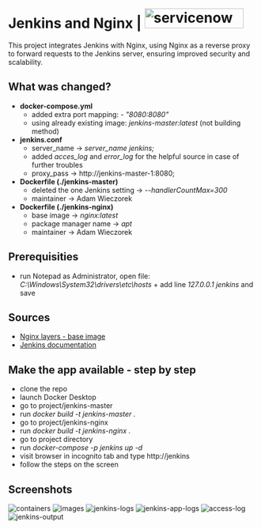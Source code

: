 # Jenkins and Nginx | <img src="https://upload.wikimedia.org/wikipedia/commons/thumb/c/c5/Nginx_logo.svg/1280px-Nginx_logo.svg.png" alt="servicenow" width="200" height="40" /> 
This project integrates Jenkins with Nginx, using Nginx as a reverse proxy to forward requests to the Jenkins server, ensuring improved security and scalability.

## What was changed?
- <b> docker-compose.yml </b>
  - added extra port mapping: - <i>"8080:8080"</i>
  - using already existing image: <i> jenkins-master:latest </i> (not building method)
- <b> jenkins.conf </b>
  - server_name -> <i> server_name jenkins; </i>
  - added <i> acces_log </i> and <i> error_log </i> for the helpful source in case of further troubles
  - proxy_pass -> http://jenkins-master-1:8080;
- <b> Dockerfile (./jenkins-master) </b>
  - deleted the one Jenkins setting -> <i> --handlerCountMax=300 </i>
  - maintainer -> Adam Wieczorek
- <b> Dockerfile (./jenkins-nginx) </b>
  - base image -> <i>nginx:latest</i>
  - package manager name -> <i>apt</i>
  - maintainer -> Adam Wieczorek

## Prerequisities
- run Notepad as Administrator, open file: <i>C:\Windows\System32\drivers\etc\hosts</i> + add line <i>127.0.0.1 jenkins</i> and save

## Sources
- [Nginx layers - base image](https://hub.docker.com/layers/library/nginx/stable-perl/images/sha256-567e80d2474f7d363aaf3bdae286fc5acd4070e1f5f6c92884f8443ae6b0d2d1)
- [Jenkins documentation](https://github.com/jenkinsci/docker/blob/master/README.md#usage)

## Make the app available - step by step
- clone the repo
- launch Docker Desktop
- go to project/jenkins-master
- run <i> docker build -t jenkins-master . </i>
- go to project/jenkins-nginx
- run <i> docker build -t jenkins-nginx . </i>
- go to project directory
- run <i> docker-compose -p jenkins up -d </i>
- visit browser in incognito tab and type http://jenkins
- follow the steps on the screen

## Screenshots
![containers](https://github.com/user-attachments/assets/6f1549e7-029c-4124-a1a5-aded0a1cbf42)
![images](https://github.com/user-attachments/assets/f5e8a543-f5e1-4023-a7cb-c84cfa1127d3)
![jenkins-logs](https://github.com/user-attachments/assets/90443051-6d16-478d-bfe1-b6ffe92557e7)
![jenkins-app-logs](https://github.com/user-attachments/assets/9dcb64e0-3a38-40c4-968f-6a5d36e2d03d)
![access-log](https://github.com/user-attachments/assets/6ba1458b-f14a-4b94-be70-e8977af1b920)
![jenkins-output](https://github.com/user-attachments/assets/7bd9994e-7e3a-4b3d-a89a-b3cf72282d20)
